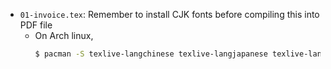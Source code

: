 - `01-invoice.tex`: Remember to install CJK fonts before compiling this into PDF file
  - On Arch linux,
    ```bash
    $ pacman -S texlive-langchinese texlive-langjapanese texlive-langkorean
    ```
